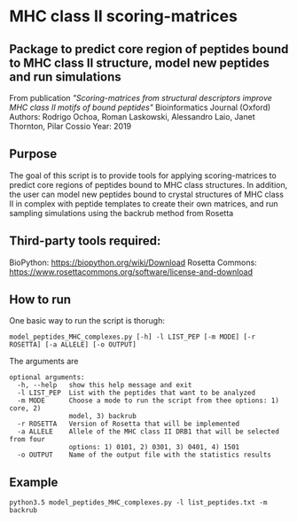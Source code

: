 # MHC class II scoring-matrices

## Package to predict core region of peptides bound to MHC class II structure, model new peptides and run simulations

From publication *"Scoring-matrices from structural descriptors improve MHC class II motifs of bound peptides"*
Bioinformatics Journal (Oxford)
Authors: Rodrigo Ochoa, Roman Laskowski, Alessandro Laio, Janet Thornton, Pilar Cossio
Year: 2019

## Purpose

The goal of this script is to provide tools for applying scoring-matrices to predict core regions of peptides bound to MHC class structures. In addition, the user can model new peptides bound to crystal structures of MHC class II in complex with peptide templates to create their own matrices, and run sampling simulations using the backrub method from Rosetta

## Third-party tools required:

BioPython: https://biopython.org/wiki/Download
Rosetta Commons: https://www.rosettacommons.org/software/license-and-download

## How to run

One basic way to run the script is thorugh:

`model_peptides_MHC_complexes.py [-h] -l LIST_PEP [-m MODE] [-r ROSETTA]
                                       [-a ALLELE] [-o OUTPUT]`
                                       
The arguments are

```
optional arguments:
  -h, --help   show this help message and exit
  -l LIST_PEP  List with the peptides that want to be analyzed
  -m MODE      Choose a mode to run the script from thee options: 1) core, 2)
               model, 3) backrub
  -r ROSETTA   Version of Rosetta that will be implemented
  -a ALLELE    Allele of the MHC class II DRB1 that will be selected from four
               options: 1) 0101, 2) 0301, 3) 0401, 4) 1501
  -o OUTPUT    Name of the output file with the statistics results
 ```

## Example

`python3.5 model_peptides_MHC_complexes.py -l list_peptides.txt -m backrub`
